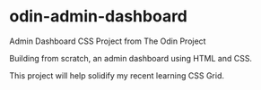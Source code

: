 # odin-admin-dashboard
Admin Dashboard CSS Project from The Odin Project

Building from scratch, an admin dashboard using HTML and CSS.

This project will help solidify my recent learning CSS Grid.
